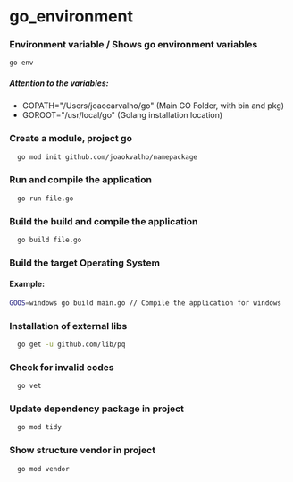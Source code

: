 # go_environment

### Environment variable / Shows go environment variables
```bash 
go env
```
##### Attention to the variables:
* GOPATH="/Users/joaocarvalho/go" (Main GO Folder, with bin and pkg)
* GOROOT="/usr/local/go" (Golang installation location)

### Create a module, project go
```bash
  go mod init github.com/joaokvalho/namepackage
```

### Run and compile the application
```bash
  go run file.go
```

### Build the build and compile the application
```bash
  go build file.go
```

### Build the target Operating System
#### Example:
```bash
GOOS=windows go build main.go // Compile the application for windows
```

### Installation of external libs
```bash
  go get -u github.com/lib/pq
```

### Check for invalid codes
```bash
  go vet
```

### Update dependency package in project
```bash
  go mod tidy
```

### Show structure vendor in project
```bash
  go mod vendor
```
